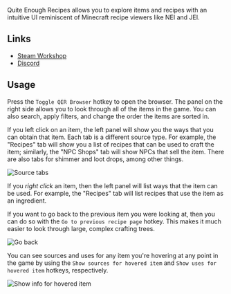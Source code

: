 Quite Enough Recipes allows you to explore items and recipes with an intuitive UI reminiscent of
Minecraft recipe viewers like NEI and JEI.

## Links
- [Steam Workshop](https://steamcommunity.com/sharedfiles/filedetails/?id=3419141018)
- [Discord](https://discord.gg/FFTVuAnxsM)

## Usage
Press the `Toggle QER Browser` hotkey to open the browser. The panel on the right side allows you
to look through all of the items in the game. You can also search, apply filters, and change the
order the items are sorted in.

If you left click on an item, the left panel will show you the ways that you can obtain that item.
Each tab is a different source type. For example, the "Recipes" tab will show you a list of recipes
that can be used to craft the item; similarly, the "NPC Shops" tab will show NPCs that sell the
item. There are also tabs for shimmer and loot drops, among other things.

![Source tabs](/readme_images/source_tabs.gif)

If you *right click* an item, then the left panel will list ways that the item can be used. For
example, the "Recipes" tab will list recipes that use the item as an ingredient.

If you want to go back to the previous item you were looking at, then you can do so with the `Go to
previous recipe page` hotkey. This makes it much easier to look through large, complex crafting
trees.

![Go back](/readme_images/go_back.gif)

You can see sources and uses for any item you're hovering at any point in the game by using the
`Show sources for hovered item` and `Show uses for hovered item` hotkeys, respectively.

![Show info for hovered item](/readme_images/hovered.gif)
